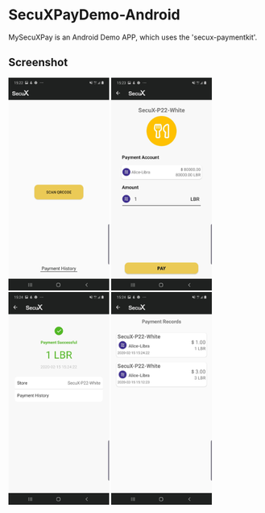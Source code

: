 # SecuXPayDemo-Android

MySecuXPay is an Android Demo APP, which uses the 'secux-paymentkit'. 


## Screenshot

<p float="center">
<img src="Screenshot/screenshot1.jpg" width="200">
<img src="Screenshot/screenshot2.jpg" width="200">
<img src="Screenshot/screenshot3.jpg" width="200">
<img src="Screenshot/screenshot4.jpg" width="200">
</p>

